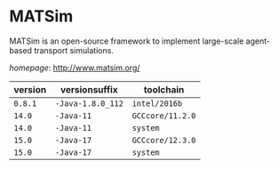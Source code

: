 # MATSim

MATSim is an open-source framework to implement large-scale agent-based transport simulations.

*homepage*: <http://www.matsim.org/>

version | versionsuffix | toolchain
--------|---------------|----------
``0.8.1`` | ``-Java-1.8.0_112`` | ``intel/2016b``
``14.0`` | ``-Java-11`` | ``GCCcore/11.2.0``
``14.0`` | ``-Java-11`` | ``system``
``15.0`` | ``-Java-17`` | ``GCCcore/12.3.0``
``15.0`` | ``-Java-17`` | ``system``
